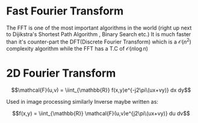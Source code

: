 # Fast Fourier Transform

The FFT is one of the most important algorithms in the world (right up next to Dijikstra's Shortest Path Algorithm , Binary Search etc.)
It is much faster than it's counter-part the DFT(Discrete Fourier Transform) which is a $\mathcal{O}(n^2)$ complexity algorithm while the FFT has a T.C of $\mathcal{O}(n\log{}n)$ 

# 2D Fourier Transform
$$\mathcal{F}(u,v) = \iint_{\mathbb{R}} f(x,y)e^{-j2\pi\(ux+vy)} dx dy$$

Used in image processing similarly Inverse maybe written as: 

$$f(x,y) = \iint_{\mathbb{R}} \mathcal{F}(u,v)e^{j2\pi\(ux+vy)} du dv$$
